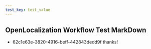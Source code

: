 ```yaml
---
test_key: test_value
---
```

## OpenLocalization Workflow Test MarkDown
* 62c1e63e-3820-4916-beff-442843dedd9f 
thanks!